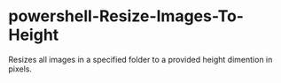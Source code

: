 # powershell-Resize-Images-To-Height
Resizes all images in a specified folder to a provided height dimention in pixels.
